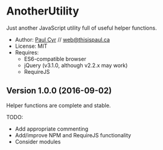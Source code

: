 # AnotherUtility
Just another JavaScript utility full of useful helper functions.

* Author: [Paul Cyr](http://thisispaul.ca) // web@thisispaul.ca
* License: MIT
* Requires:
	* ES6-compatible browser
	* jQuery (v3.1.0, although v2.2.x may work)
	* RequireJS

## Version 1.0.0 (2016-09-02)

Helper functions are complete and stable.

TODO:

* Add appropriate commenting
* Add/improve NPM and RequireJS functionality
* Consider modules
